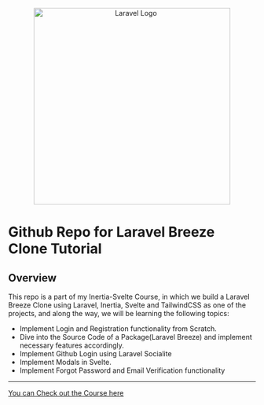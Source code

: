 <p align="center"><a href="https://laravel.com" target="_blank"><img src="https://raw.githubusercontent.com/laravel/art/master/logo-lockup/5%20SVG/2%20CMYK/1%20Full%20Color/laravel-logolockup-cmyk-red.svg" width="400" alt="Laravel Logo"></a></p>

# Github Repo for Laravel Breeze Clone Tutorial

## Overview
This repo is a part of my Inertia-Svelte Course, in which we build a Laravel Breeze Clone using Laravel, Inertia, Svelte and TailwindCSS as one of the projects, and along the way, we will be learning the following topics:

- Implement Login and Registration functionality from Scratch.
- Dive into the Source Code of a Package(Laravel Breeze) and implement necessary features accordingly.
- Implement Github Login using Laravel Socialite
- Implement Modals in Svelte.
- Implement Forgot Password and Email Verification functionality
---

[You can Check out the Course here](https://www.udemy.com/course/learn-laravel-with-inertiajs-and-svelte/?couponCode=68E5C4AD2EE9CAC378D1)
